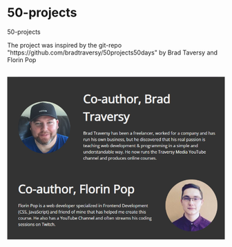 # 50-projects
50-projects

<p>The project was inspired by the git-repo "https://github.com/bradtraversy/50projects50days" by Brad Taversy and Florin Pop<p>
<br>
<img src="./50project-author.png" alt="50project-author">